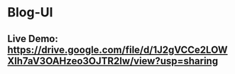 # Blog-UI
## Live Demo: https://drive.google.com/file/d/1J2gVCCe2LOWXlh7aV3OAHzeo3OJTR2lw/view?usp=sharing
